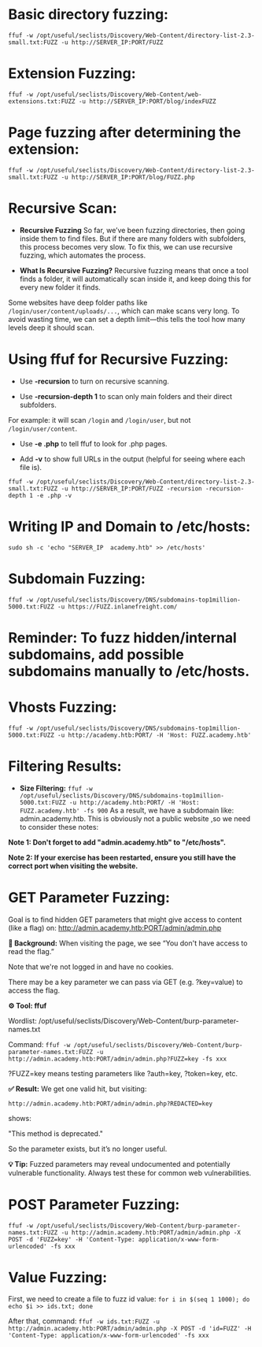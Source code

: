 # Basic directory fuzzing:

`ffuf -w /opt/useful/seclists/Discovery/Web-Content/directory-list-2.3-small.txt:FUZZ -u http://SERVER_IP:PORT/FUZZ`

# Extension Fuzzing:

`ffuf -w /opt/useful/seclists/Discovery/Web-Content/web-extensions.txt:FUZZ -u http://SERVER_IP:PORT/blog/indexFUZZ`

# Page fuzzing after determining the extension:

`ffuf -w /opt/useful/seclists/Discovery/Web-Content/directory-list-2.3-small.txt:FUZZ -u http://SERVER_IP:PORT/blog/FUZZ.php`

# Recursive Scan:

- **Recursive Fuzzing**
So far, we’ve been fuzzing directories, then going inside them to find files. But if there are many folders with subfolders, this process becomes very slow. To fix this, we can use recursive fuzzing, which automates the process.

- **What Is Recursive Fuzzing?** 
Recursive fuzzing means that once a tool finds a folder, it will automatically scan inside it, and keep doing this for every new folder it finds.

Some websites have deep folder paths like `/login/user/content/uploads/...`, which can make scans very long. To avoid wasting time, we can set a depth limit—this tells the tool how many levels deep it should scan.

# Using ffuf for Recursive Fuzzing:
- Use **-recursion** to turn on recursive scanning.

- Use **-recursion-depth 1** to scan only main folders and their direct subfolders.

For example: it will scan `/login` and `/login/user`, but not `/login/user/content`.

- Use **-e .php** to tell ffuf to look for .php pages.

- Add **-v** to show full URLs in the output (helpful for seeing where each file is).

`ffuf -w /opt/useful/seclists/Discovery/Web-Content/directory-list-2.3-small.txt:FUZZ -u http://SERVER_IP:PORT/FUZZ -recursion -recursion-depth 1 -e .php -v`

# Writing IP and Domain to /etc/hosts:

`sudo sh -c 'echo "SERVER_IP  academy.htb" >> /etc/hosts'`

# Subdomain Fuzzing:

`ffuf -w /opt/useful/seclists/Discovery/DNS/subdomains-top1million-5000.txt:FUZZ -u https://FUZZ.inlanefreight.com/`

# Reminder: To fuzz hidden/internal subdomains, add possible subdomains manually to /etc/hosts.

# Vhosts Fuzzing:

`ffuf -w /opt/useful/seclists/Discovery/DNS/subdomains-top1million-5000.txt:FUZZ -u http://academy.htb:PORT/ -H 'Host: FUZZ.academy.htb'`

# Filtering Results:

- **Size Filtering:**  `ffuf -w /opt/useful/seclists/Discovery/DNS/subdomains-top1million-5000.txt:FUZZ -u http://academy.htb:PORT/ -H 'Host: FUZZ.academy.htb' -fs 900`
As a result, we have a subdomain like: admin.academy.htb. This is obviously not a public website ,so we need to consider these notes:

**Note 1: Don't forget to add "admin.academy.htb" to "/etc/hosts".**

**Note 2: If your exercise has been restarted, ensure you still have the correct port when visiting the website.**

# GET Parameter Fuzzing:

Goal is to find hidden GET parameters that might give access to content (like a flag) on:
http://admin.academy.htb:PORT/admin/admin.php

**🧠 Background:**
When visiting the page, we see “You don't have access to read the flag.”

Note that we're not logged in and have no cookies.

There may be a key parameter we can pass via GET (e.g. ?key=value) to access the flag.

**⚙️ Tool: ffuf**

Wordlist:
/opt/useful/seclists/Discovery/Web-Content/burp-parameter-names.txt

Command:
`ffuf -w /opt/useful/seclists/Discovery/Web-Content/burp-parameter-names.txt:FUZZ -u http://admin.academy.htb:PORT/admin/admin.php?FUZZ=key -fs xxx`

?FUZZ=key means testing parameters like ?auth=key, ?token=key, etc.

**✅ Result:**
We get one valid hit, but visiting:

`http://admin.academy.htb:PORT/admin/admin.php?REDACTED=key`

shows:

"This method is deprecated."

So the parameter exists, but it’s no longer useful.

**💡 Tip:**
Fuzzed parameters may reveal undocumented and potentially vulnerable functionality. Always test these for common web vulnerabilities.

# POST Parameter Fuzzing:

`ffuf -w /opt/useful/seclists/Discovery/Web-Content/burp-parameter-names.txt:FUZZ -u http://admin.academy.htb:PORT/admin/admin.php -X POST -d 'FUZZ=key' -H 'Content-Type: application/x-www-form-urlencoded' -fs xxx`

# Value Fuzzing:

First, we need to create a file to fuzz id value: `for i in $(seq 1 1000); do echo $i >> ids.txt; done`

After that, command: `ffuf -w ids.txt:FUZZ -u http://admin.academy.htb:PORT/admin/admin.php -X POST -d 'id=FUZZ' -H 'Content-Type: application/x-www-form-urlencoded' -fs xxx`
